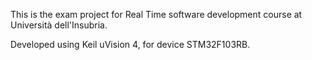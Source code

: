 This is the exam project for Real Time software development course at Università dell'Insubria.

Developed using Keil uVision 4, for device STM32F103RB.